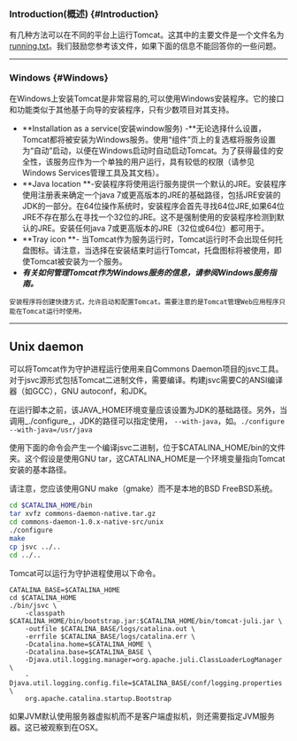 ### Introduction\(概述\) {#Introduction}

有几种方法可以在不同的平台上运行Tomcat。这其中的主要文件是一个文件名为[running.txt](http://tomcat.apache.org/tomcat-8.5-doc/RUNNING.txt)。我们鼓励您参考该文件，如果下面的信息不能回答你的一些问题。

---

### Windows {#Windows}

在Windows上安装Tomcat是非常容易的,可以使用Windows安装程序。它的接口和功能类似于其他基于向导的安装程序，只有少数项目对其支持。

* **Installation as a service\(安装window服务\) -**无论选择什么设置，Tomcat都将被安装为Windows服务。使用“组件”页上的复选框将服务设置为“自动”启动，以便在Windows启动时自动启动Tomcat。为了获得最佳的安全性，该服务应作为一个单独的用户运行，具有较低的权限（请参见Windows Services管理工具及其文档）。
* **Java location **-安装程序将使用运行服务提供一个默认的JRE。安装程序使用注册表来确定一个java 7或更高版本的JRE的基础路径，包括JRE安装的JDK的一部分。在64位操作系统时，安装程序会首先寻找64位JRE,如果64位JRE不存在那么在寻找一个32位的JRE。这不是强制使用的安装程序检测到默认的JRE。安装任何java 7或更高版本的JRE（32位或64位）都可用于。
* **Tray icon **- 当Tomcat作为服务运行时，Tomcat运行时不会出现任何托盘图标。请注意，当选择在安装结束时运行Tomcat，托盘图标将被使用，即使Tomcat被安装为一个服务。
* _**有关如何管理Tomcat作为Windows服务的信息，请参阅Windows服务指南。**_

```
安装程序将创建快捷方式，允许启动和配置Tomcat。需要注意的是Tomcat管理Web应用程序只能在Tomcat运行时使用。
```

---

## Unix daemon

可以将Tomcat作为守护进程运行使用来自Commons Daemon项目的jsvc工具。对于jsvc源形式包括Tomcat二进制文件，需要编译。构建jsvc需要C的ANSI编译器（如GCC），GNU autoconf，和JDK。

在运行脚本之前，该JAVA\_HOME环境变量应该设置为JDK的基础路径。另外，当调用_./configure_，JDK的路径可以指定使用，           `--with-java`，如。`./configure --with-java=/usr/java`

使用下面的命令会产生一个编译jsvc二进制，位于$CATALINA\_HOME/bin的文件夹。这个假设是使用GNU tar，这CATALINA\_HOME是一个环境变量指向Tomcat安装的基本路径。

请注意，您应该使用GNU make（gmake）而不是本地的BSD FreeBSD系统。

```bash
cd $CATALINA_HOME/bin
tar xvfz commons-daemon-native.tar.gz
cd commons-daemon-1.0.x-native-src/unix
./configure
make
cp jsvc ../..
cd ../..
```

Tomcat可以运行为守护进程使用以下命令。

```
CATALINA_BASE=$CATALINA_HOME
cd $CATALINA_HOME
./bin/jsvc \
    -classpath $CATALINA_HOME/bin/bootstrap.jar:$CATALINA_HOME/bin/tomcat-juli.jar \
    -outfile $CATALINA_BASE/logs/catalina.out \
    -errfile $CATALINA_BASE/logs/catalina.err \
    -Dcatalina.home=$CATALINA_HOME \
    -Dcatalina.base=$CATALINA_BASE \
    -Djava.util.logging.manager=org.apache.juli.ClassLoaderLogManager \
    -Djava.util.logging.config.file=$CATALINA_BASE/conf/logging.properties \
    org.apache.catalina.startup.Bootstrap
```

如果JVM默认使用服务器虚拟机而不是客户端虚拟机，则还需要指定JVM服务器。这已被观察到在OSX。

